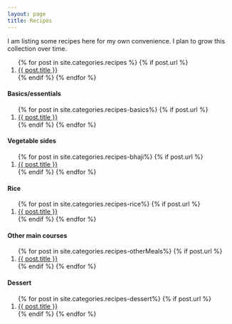 ```yaml
---
layout: page
title: Recipes
---
```


I am listing some recipes here for my own convenience. I plan to grow this collection over time.

<ol>
  {% for post in site.categories.recipes %}
    {% if post.url %}
        <li><a href="{{ post.url }}">{{ post.title }}</a></li>
    {% endif %}
  {% endfor %}
</ol>


#### Basics/essentials
<ol>
  {% for post in site.categories.recipes-basics%}
    {% if post.url %}
        <li><a href="{{ post.url }}">{{ post.title }}</a></li>
    {% endif %}
  {% endfor %}
</ol>

#### Vegetable sides
<ol>
  {% for post in site.categories.recipes-bhaji%}
    {% if post.url %}
        <li><a href="{{ post.url }}">{{ post.title }}</a></li>
    {% endif %}
  {% endfor %}
</ol>


#### Rice
<ol>
  {% for post in site.categories.recipes-rice%}
    {% if post.url %}
        <li><a href="{{ post.url }}">{{ post.title }}</a></li>
    {% endif %}
  {% endfor %}
</ol>



#### Other main courses 
<ol>
  {% for post in site.categories.recipes-otherMeals%}
    {% if post.url %}
        <li><a href="{{ post.url }}">{{ post.title }}</a></li>
    {% endif %}
  {% endfor %}
</ol>

#### Dessert
<ol>
  {% for post in site.categories.recipes-dessert%}
    {% if post.url %}
        <li><a href="{{ post.url }}">{{ post.title }}</a></li>
    {% endif %}
  {% endfor %}
</ol>
